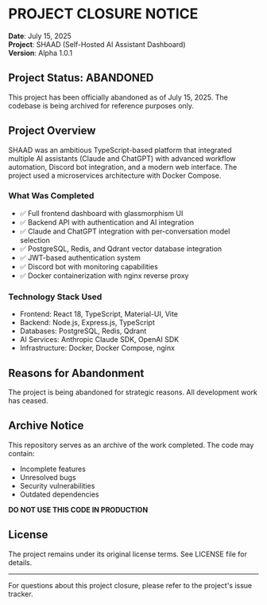 # PROJECT CLOSURE NOTICE

**Date**: July 15, 2025  
**Project**: SHAAD (Self-Hosted AI Assistant Dashboard)  
**Version**: Alpha 1.0.1  

## Project Status: ABANDONED

This project has been officially abandoned as of July 15, 2025. The codebase is being archived for reference purposes only.

## Project Overview

SHAAD was an ambitious TypeScript-based platform that integrated multiple AI assistants (Claude and ChatGPT) with advanced workflow automation, Discord bot integration, and a modern web interface. The project used a microservices architecture with Docker Compose.

### What Was Completed
- ✅ Full frontend dashboard with glassmorphism UI
- ✅ Backend API with authentication and AI integration
- ✅ Claude and ChatGPT integration with per-conversation model selection
- ✅ PostgreSQL, Redis, and Qdrant vector database integration
- ✅ JWT-based authentication system
- ✅ Discord bot with monitoring capabilities
- ✅ Docker containerization with nginx reverse proxy

### Technology Stack Used
- Frontend: React 18, TypeScript, Material-UI, Vite
- Backend: Node.js, Express.js, TypeScript
- Databases: PostgreSQL, Redis, Qdrant
- AI Services: Anthropic Claude SDK, OpenAI SDK
- Infrastructure: Docker, Docker Compose, nginx

## Reasons for Abandonment

The project is being abandoned for strategic reasons. All development work has ceased.

## Archive Notice

This repository serves as an archive of the work completed. The code may contain:
- Incomplete features
- Unresolved bugs
- Security vulnerabilities
- Outdated dependencies

**DO NOT USE THIS CODE IN PRODUCTION**

## License

The project remains under its original license terms. See LICENSE file for details.

---

For questions about this project closure, please refer to the project's issue tracker.